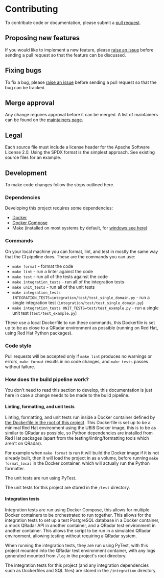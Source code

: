# Contributing

To contribute code or documentation, please submit a [pull request](https://github.com/ibm/count-mvs/pulls).

## Proposing new features

If you would like to implement a new feature, please [raise an issue](https://github.com/ibm/count-mvs/issues) before
sending a pull request so that the feature can be discussed.

## Fixing bugs

To fix a bug, please [raise an issue](https://github.ibm.com/ibm/count-mvs/issues) before sending a pull request so
that the bug can be tracked.

## Merge approval

Any change requires approval before it can be merged.
A list of maintainers can be found on the [maintainers page](MAINTAINERS.md).

## Legal

Each source file must include a license header for the Apache Software License 2.0.
Using the SPDX format is the simplest approach. See existing source files for an example.

## Development

To make code changes follow the steps outlined here.

### Dependencies

Developing this project requires some dependencies:

- [Docker](https://docs.docker.com/get-docker/)
- [Docker Compose](https://docs.docker.com/compose/install/)
- Make (installed on most systems by default, for [windows see here](http://gnuwin32.sourceforge.net/packages/make.htm))

### Commands

On your local machine you can format, lint, and test in mostly the same way that the CI pipeline does. These are the
commands you can use:

* `make format` - format the code
* `make lint` - run a linter against the code
* `make test` - run all of the tests against the code
* `make integration_tests` - run all of the integration tests
* `make unit_tests` - run all of the unit tests
* `make integration_tests INTEGRATION_TESTS=integration/test/test_single_domain.py` - run a single integration test
(`integration/test/test_single_domain.py`)
* `make integration_tests UNIT_TESTS=test/test_example.py` - run a single unit test (`test/test_example.py`)

These use a local Dockerfile to run these commands, this Dockerfile is set up to be as close to a QRadar environment
as possible (running on Red Hat, using Red Hat Python packages).

### Code style

Pull requests will be accepted only if `make lint` produces no warnings or errors, `make format` results in no code
changes, and `make tests` passes without failure.

### How does the build pipeline work?

You don't need to read this section to develop, this documentation is just here in case a change needs to be made to
the build pipeline.

#### Linting, formatting, and unit tests

Linting, formatting, and unit tests run inside a Docker container defined by [the Dockerfile in the root of this
project](./Dockerfile). This Dockerfile is set up to be a minimal Red Hat environment using the UBI8 Docker image, this
is to be as similar to QRadar as possible, so Python dependencies are installed from Red Hat packages (apart from the
testing/linting/formatting tools which aren't on QRadar).

For example when `make format` is run it will build the Docker image if it is not already built, then it will
load the project in as a volume, before running `make format_local` in the Docker container, which will actually
run the Python formatter.

The unit tests are run using PyTest.

The unit tests for this project are stored in the `/test` directory.

#### Integration tests

Integration tests are run using Docker Compose, this allows for multiple Docker containers to be orchestrated to run
together. This allows for the integration tests to set up a test PostgreSQL database in a Docker container, a
mock QRadar API in another container, and a QRadar test environment in another container. This allows the script to
be run in a simulated QRadar environment, allowing testing without requiring a QRadar system.

When running the integration tests, they are run using PyTest, with this project mounted into the QRadar test
environment container, with any logs generated mounted from `/log` in the project's root directory.

The integration tests for this project (and any integration dependencies such as Dockerfiles and SQL files) are stored
in the `/integration` directory.
